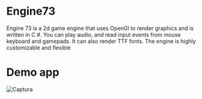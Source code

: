 # Engine73
Engine 73 is a 2d game engine that uses OpenGl to render graphics and is written in C #. You can play audio, and read input events from mouse keyboard and gamepads. It can also render TTF fonts.
The engine is highly customizable and flexible

# Demo app
![Captura](https://user-images.githubusercontent.com/60042926/124164909-8885ec00-daa1-11eb-8d34-7c6485d1965b.PNG)

